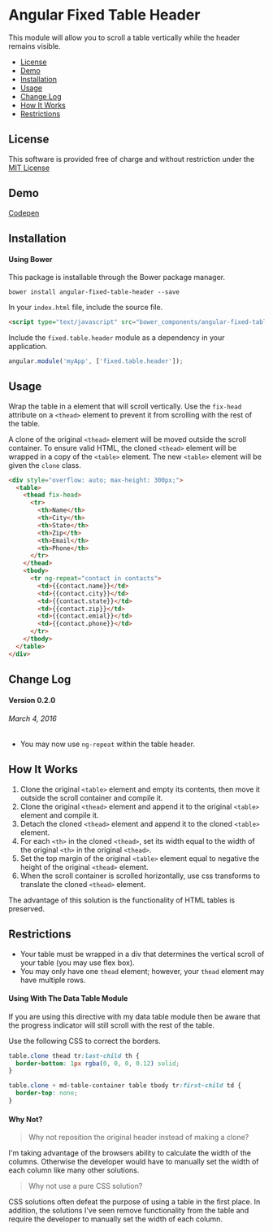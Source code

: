 # Angular Fixed Table Header

This module will allow you to scroll a table vertically while the header remains visible.

* [License](#license)
* [Demo](#demo)
* [Installation](#installation)
* [Usage](#usage)
* [Change Log](#change-log)
* [How It Works](#how-it-works)
* [Restrictions](#restrictions)

## License

This software is provided free of charge and without restriction under the [MIT License](LICENSE.md)

## Demo

[Codepen](http://codepen.io/anon/pen/qbLaMb?editors=101)

## Installation

#### Using Bower

This package is installable through the Bower package manager.

```
bower install angular-fixed-table-header --save
```

In your `index.html` file, include the source file.

```html
<script type="text/javascript" src="bower_components/angular-fixed-table-header/src/fixed-table-header.min.js"></script>
```

Include the `fixed.table.header` module as a dependency in your application.

```javascript
angular.module('myApp', ['fixed.table.header']);
```

<!--
#### Using npm and Browserify (or JSPM)

In addition, this package may be installed using npm.

```
npm install angular-material-data-table --save
```

You may use Browserify to inject this module into your application.

```javascript
angular.module('myApp', [require('angular-material-data-table')]);
```
-->

## Usage

Wrap the table in a element that will scroll vertically. Use the `fix-head` attribute on a `<thead>` element to prevent it from scrolling with the rest of the table.

A clone of the original `<thead>` element will be moved outside the scroll container. To ensure valid HTML, the cloned `<thead>` element will be wrapped in a copy of the `<table>` element. The new `<table>` element will be given the `clone` class.

```html
<div style="overflow: auto; max-height: 300px;">
  <table>
    <thead fix-head>
      <tr>
        <th>Name</th>
        <th>City</th>
        <th>State</th>
        <th>Zip</th>
        <th>Email</th>
        <th>Phone</th>
      </tr>
    </thead>
    <tbody>
      <tr ng-repeat="contact in contacts">
        <td>{{contact.name}}</td>
        <td>{{contact.city}}</td>
        <td>{{contact.state}}</td>
        <td>{{contact.zip}}</td>
        <td>{{contact.emial}}</td>
        <td>{{contact.phone}}</td>
      </tr>
    </tbody>
  </table>
</div>
```

## Change Log

#### Version 0.2.0
###### March 4, 2016

* You may now use `ng-repeat` within the table header.

## How It Works

1. Clone the original `<table>` element and empty its contents, then move it outside the scroll container and compile it.
2. Clone the original `<thead>` element and append it to the original `<table>` element and compile it.
3. Detach the cloned `<thead>` element and append it to the cloned `<table>` element.
4. For each `<th>` in the cloned `<thead>`, set its width equal to the width of the original `<th>` in the original `<thead>`.
5. Set the top margin of the original `<table>` element equal to negative the height of the original `<thead>` element.
6. When the scroll container is scrolled horizontally, use css transforms to translate the cloned `<thead>` element.

The advantage of this solution is the functionality of HTML tables is preserved.

## Restrictions
 
* Your table must be wrapped in a div that determines the vertical scroll of your table (you may use flex box).
* You may only have one `thead` element; however, your `thead` element may have multiple rows.

#### Using With The Data Table Module

If you are using this directive with my data table module then be aware that the progress indicator will still scroll with the rest of the table.

Use the following CSS to correct the borders.

```css
table.clone thead tr:last-child th {
  border-bottom: 1px rgba(0, 0, 0, 0.12) solid;
}

table.clone + md-table-container table tbody tr:first-child td {
  border-top: none;
}
```

#### Why Not?

> Why not reposition the original header instead of making a clone?

I'm taking advantage of the browsers ability to calculate the width of the columns. Otherwise the developer would have to manually set the width of each column like many other solutions.

> Why not use a pure CSS solution?

CSS solutions often defeat the purpose of using a table in the first place. In addition, the solutions I've seen remove functionality from the table and require the developer to manually set the width of each column.
